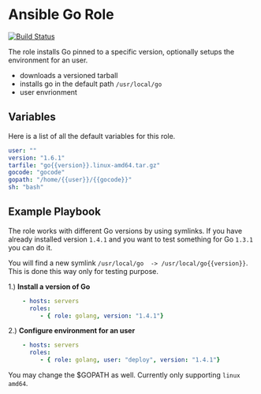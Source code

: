 Ansible Go Role
===============

[![Build Status](https://travis-ci.org/sgmac/ansible-roles/golang.svg?branch=master)](https://travis-ci.org/sgmac/ansible-roles/golang)

The role installs Go pinned to a specific version, optionally setups the environment  for an user.

 * downloads a versioned tarball 
 * installs go in the default path ```/usr/local/go```
 * user envrionment

Variables
---------
Here is a list of all the default variables for this role.

```yaml
user: ""
version: "1.6.1"
tarfile: "go{{version}}.linux-amd64.tar.gz"
gocode: "gocode"
gopath: "/home/{{user}}/{{gocode}}"
sh: "bash"
```

Example Playbook
----------------

The role works with different Go versions by using symlinks. If you have already installed  version ```1.4.1``` and you want to test
something for Go ```1.3.1``` you can do it. 

You will find a new symlink ```/usr/local/go  -> /usr/local/go{{version}}```. This is done this way only for testing purpose.

1.) **Install a version of Go**

```yaml
    - hosts: servers
      roles:
         - { role: golang, version: "1.4.1"}
```
2.) **Configure environment for an user**

```yaml
    - hosts: servers
      roles:
         - { role: golang, user: "deploy", version: "1.4.1"}
```

You may change the $GOPATH as well. Currently only supporting ```linux amd64```.
